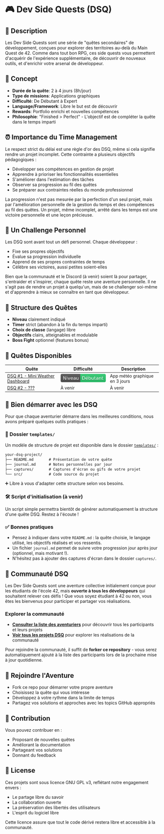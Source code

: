 # 🎮 Dev Side Quests (DSQ)

## 📖 Description

Les Dev Side Quests sont une série de "quêtes secondaires" de développement, conçues pour explorer
des territoires au-delà du Main Quest de 42. Comme dans tout bon RPG, ces side quests vous
permettent d'acquérir de l'expérience supplémentaire, de découvrir de nouveaux outils, et d'enrichir
votre arsenal de développeur.

## 🎯 Concept

- **Durée de la quête**: 2 à 4 jours (8h/jour)
- **Type de missions**: Applications graphiques
- **Difficulté**: De Débutant à Expert
- **Language/Framework**: Libre le but est de découvrir
- **Rewards**: Portfolio enrichi et nouvelles compétences
- **Philosophie**: "Finished > Perfect" - L'objectif est de compléter la quête dans le temps imparti

## ⏰ Importance du Time Management

Le respect strict du délai est une règle d'or des DSQ, même si cela signifie rendre un projet
incomplet. Cette contrainte a plusieurs objectifs pédagogiques :

- Développer ses compétences en gestion de projet
- Apprendre à prioriser les fonctionnalités essentielles
- S'améliorer dans l'estimation des tâches
- Observer sa progression au fil des quêtes
- Se préparer aux contraintes réelles du monde professionnel

La progression n'est pas mesurée par la perfection d'un seul projet, mais par l'amélioration
personnelle de la gestion du temps et des compétences au fil des quêtes. Un projet, même incomplet,
arrêté dans les temps est une victoire personnelle et une leçon précieuse.

## 🎯 Un Challenge Personnel

Les DSQ sont avant tout un défi personnel. Chaque développeur :

- Fixe ses propres objectifs
- Évalue sa progression individuelle
- Apprend de ses propres contraintes de temps
- Célèbre ses victoires, aussi petites soient-elles

Bien que la communauté et le Discord (à venir) soient là pour partager, s'entraider et s'inspirer,
chaque quête reste une aventure personnelle. Il ne s'agit pas de rendre un projet à quelqu'un, mais
de se challenger soi-même et d'apprendre à mieux se connaître en tant que développeur.

## 🏰 Structure des Quêtes

- **Niveau** clairement indiqué
- **Timer** strict (abandon à la fin du temps imparti)
- **Choix de classe** (langage) libre
- **Objectifs** clairs, atteignables et modulable
- **Boss Fight** optionnel (features bonus)

## 📜 Quêtes Disponibles

| Quête                                                            | Difficulté                    | Description                    |
| ---------------------------------------------------------------- | ----------------------------- | ------------------------------ |
| [DSQ #1 - Mini Weather Dashboard](./quests/dsq1-mini-weather.md) | ![debutant](img/debutant.svg) | App météo graphique en 3 jours |
| [DSQ #2 - ???](./quests/dsq2-random-idea.md)                     | À venir                       | À venir                        |

## 🧰 Bien démarrer avec les DSQ

Pour que chaque aventurier démarre dans les meilleures conditions, nous avons préparé quelques
outils pratiques :

### 📁 Dossier `templates/`

Un modèle de structure de projet est disponible dans le dossier [`templates/`](./templates/) :

```
your-dsq-project/
├── README.md       # Présentation de votre quête
├── journal.md      # Notes personnelles par jour
├── captures/       # Captures d'écran ou gifs de votre projet
└── src/            # Code source du projet
```

➕ Libre à vous d'adapter cette structure selon vos besoins.

### 🛠 Script d'initialisation (à venir)

Un script simple permettra bientôt de générer automatiquement la structure d'une quête DSQ. Restez à
l'écoute !

### ✅ Bonnes pratiques

- Pensez à indiquer dans votre `README.md` : la quête choisie, le langage utilisé, les objectifs
  réalisés et vos ressentis.
- Un fichier `journal.md` permet de suivre votre progression jour après jour (optionnel, mais
  motivant !).
- N'hésitez pas à ajouter des captures d'écran dans le dossier `captures/`.

## 👥 Communauté DSQ

Les Dev Side Quests sont une aventure collective initialement conçue pour les étudiants de l'école
42, mais **ouverte à tous les développeurs** qui souhaitent relever ces défis ! Que vous soyez
étudiant à 42 ou non, vous êtes les bienvenus pour participer et partager vos réalisations.

### Explorer la communauté

- **[Consulter la liste des aventuriers](./PARTICIPANTS.md)** pour découvrir tous les participants
  et leurs projets
- **[Voir tous les projets DSQ](https://github.com/topics/devsidequests)** pour explorer les
  réalisations de la communauté

Pour rejoindre la communauté, il suffit de **forker ce repository** - vous serez automatiquement
ajouté à la liste des participants lors de la prochaine mise à jour quotidienne.

## 🎪 Rejoindre l'Aventure

- Fork ce repo pour démarrer votre propre aventure
- Choisissez la quête qui vous intéresse
- Développez à votre rythme dans la limite de temps
- Partagez vos solutions et approches avec les topics GitHub appropriés

## 🤝 Contribution

Vous pouvez contribuer en :

- Proposant de nouvelles quêtes
- Améliorant la documentation
- Partageant vos solutions
- Donnant du feedback

## 📝 License

Ces projets sont sous licence GNU GPL v3, reflétant notre engagement envers :

- Le partage libre du savoir
- La collaboration ouverte
- La préservation des libertés des utilisateurs
- L'esprit du logiciel libre

Cette licence assure que tout le code dérivé restera libre et accessible à la communauté.
